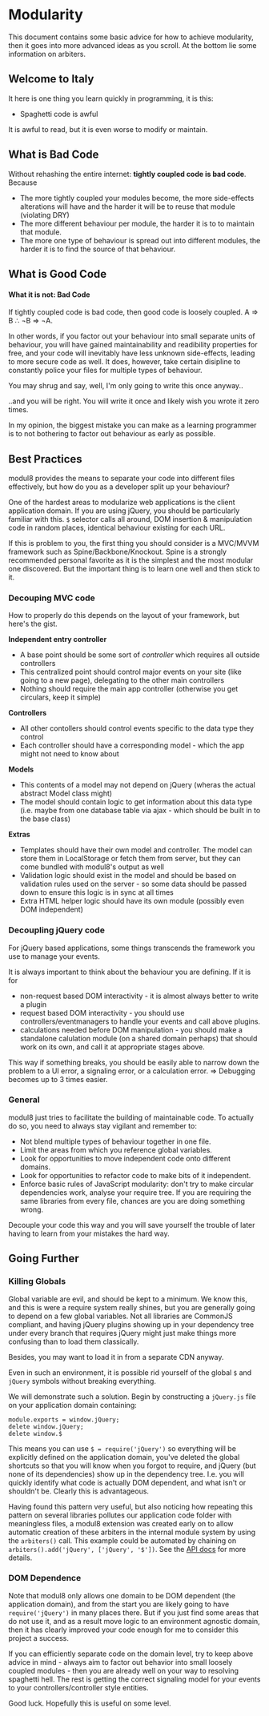 # Modularity

This document contains some basic advice for how to achieve modularity,
then it goes into more advanced ideas as you scroll. At the bottom lie some information on arbiters.

## Welcome to Italy

It here is one thing you learn quickly in programming, it is this:

- Spaghetti code is awful

It is awful to read, but it is even worse to modify or maintain.

## What is Bad Code

Without rehashing the entire internet: **tightly coupled code is bad code**. Because

- The more tightly coupled your modules become, the more side-effects alterations will have and the harder it will be to reuse that module (violating DRY)
- The more different behaviour per module, the harder it is to to maintain that module.
- The more one type of behaviour is spread out into different modules, the harder it is to find the source of that behaviour.

## What is Good Code

#### What it is not: Bad Code
If tightly coupled code is bad code, then good code is loosely coupled. A ⇒ B ∴ ¬B ⇒ ¬A.

In other words, if you factor out your behaviour into small separate units of behaviour, you will have gained maintainability and
readibility properties for free, and your code will inevitably have less unknown side-effects, leading to more secure code as well.
It does, however, take certain disipline to constantly police your files for multiple types of behaviour.

You may shrug and say, well, I'm only going to write this once anyway..

..and you will be right. You will write it once and likely wish you wrote it zero times.

In my opinion, the biggest mistake you can make as a learning programmer is to not bothering to factor out behaviour as early as possible.
*</advice>*


## Best Practices

modul8 provides the means to separate your code into different files effectively, but how do you as a developer split up your behaviour?

One of the hardest areas to modularize web applications is the client application domain. If you are using jQuery,
you should be particularly familiar with this. `$` selector calls all around, DOM insertion & manipulation code
in random places, identical behaviour existing for each URL.

If this is problem to you, the first thing you should consider is a MVC/MVVM framework such as Spine/Backbone/Knockout.
Spine is a strongly recommended personal favorite as it is the simplest and the most modular one discovered. But the important thing is to learn one well
and then stick to it.

### Decouping MVC code
How to properly do this depends on the layout of your framework, but here's the gist.

**Independent entry controller**

- A base point should be some sort of _controller_ which requires all outside controllers
- This centralized point should control major events on your site (like going to a new page), delegating to the other main controllers
- Nothing should require the main app controller (otherwise you get circulars, keep it simple)

**Controllers**

- All other contollers should control events specific to the data type they control
- Each controller should have a corresponding model - which the app might not need to know about

**Models**

- This contents of a model may not depend on jQuery (wheras the actual abstract Model class might)
- The model should contain logic to get information about this data type (i.e. maybe from one database table via ajax - which should be built in to the base class)

**Extras**

- Templates should have their own model and controller. The model can store them in LocalStorage or fetch them from server, but they can come bundled with modul8's output as well
- Validation logic should exist in the model and should be based on validation rules used on the server - so some data should be passed down to ensure this logic is in sync at all times
- Extra HTML helper logic should have its own module (possibly even DOM independent)

### Decoupling jQuery code
For jQuery based applications, some things transcends the framework you use to manage your events.

It is always important to think about the behaviour you are defining. If it is for

- non-request based DOM interactivity - it is almost always better to write a plugin
- request based DOM interactivity - you should use controllers/eventmanagers to handle your events and call above plugins.
- calculations needed before DOM manipulation - you should make a standalone calulation module (on a shared domain perhaps) that should work on its own,
 and call it at appropriate stages above.

This way if something breaks, you should be easily able to narrow down the problem to a UI error, a signaling error, or a calculation error.
⇒ Debugging becomes up to 3 times easier.

### General

modul8 just tries to facilitate the building of maintainable code. To actually do so, you need to always stay vigilant and remember to:

- Not blend multiple types of behaviour together in one file.
- Limit the areas from which you reference global variables.
- Look for opportunities to move independent code onto different domains.
- Look for opportunities to refactor code to make bits of it independent.
- Enforce basic rules of JavaScript modularity: don't try to make circular dependencies work, analyse your require tree.
 If you are requiring the same libraries from every file, chances are you are doing something wrong.

Decouple your code this way and you will save yourself the trouble of later having to learn from your mistakes the hard way.

## Going Further

### Killing Globals

Global variable are evil, and should be kept to a minimum. We know this, and this is were a require system really shines, but you are generally
going to depend on a few global variables. Not all libraries are CommonJS compliant, and having jQuery plugins showing up in your
dependency tree under every branch that requires jQuery might just make things more confusing than to load them classically.

Besides, you may want to load it in from a separate CDN anyway.

Even in such an environment, it is possible rid yourself of the global `$` and `jQuery` symbols without breaking everything.

We will demonstrate such a solution. Begin by constructing a `jQuery.js` file on your application domain containing:

    module.exports = window.jQuery;
    delete window.jQuery;
    delete window.$

This means you can use `$ = require('jQuery')` so everything will be explicitly defined on the application domain,
you've deleted the global shortcuts so that you will know when you forgot to require, and jQuery (but none of its dependencies)
show up in the dependency tree. I.e. you will quickly identify what code is actually DOM dependent, and what isn't or shouldn't be.
Clearly this is advantageous.

Having found this pattern very useful, but also noticing how repeating this pattern on several libraries pollutes our application
code folder with meaningless files, a modul8 extension was created early on to allow automatic creation of these arbiters in the
internal module system by using the `arbiters()` call.
This example could be automated by chaining on `arbiters().add('jQuery', ['jQuery', '$'])`. See the [API docs](api.html) for more details.

### DOM Dependence
Note that modul8 only allows one domain to be DOM dependent (the application domain), and from the start you are likely going to have
`require('jQuery')` in many places there. But if you just find some areas that do not use it, and as a result move logic to an
environment agnostic domain, then it has clearly improved your code enough for me to consider this project a success.

If you can efficiently separate code on the domain level, try to keep above advice in mind -
always aim to factor out behavior into small loosely coupled modules - then you are already
well on your way to resolving spaghetti hell. The rest is getting the correct signaling model for your events to your controllers/controller style entities.

Good luck. Hopefully this is useful on some level.
